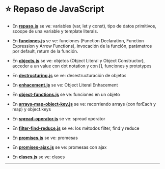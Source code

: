 # :star: Repaso de JavaScript

- En [**repaso.js**](https://github.com/eugenia1984/React-la-guia-completa/blob/main/repaso_js/repaso.js) se ve: variables (var, let y const), tipo de datos primitivos, scoope de una variable y template literals.

- En [**funciones.js**](https://github.com/eugenia1984/React-la-guia-completa/blob/main/repaso_js/funciones.js) se ve: funciones (Function Declaration, Function Expression y Arrow Functions), invocación de la función, parámetros por default, return de la función.

- En [**objects.js**](https://github.com/eugenia1984/React-la-guia-completa/blob/main/repaso_js/objects.js) se ve: objetos (Object Literal y Object Constructor), acceder a un value con dot notation y con [], funciones y prototypes

- En [**destructuring.js**](https://github.com/eugenia1984/React-la-guia-completa/blob/main/repaso_js/destructuring.js) se ve: desestructuración de objetos

- En [**enhacement.js**](https://github.com/eugenia1984/React-la-guia-completa/blob/main/repaso_js/enhacement.js) se ve: Object Literal Enhacement

- En [**object-functions.js**](https://github.com/eugenia1984/React-la-guia-completa/blob/main/repaso_js/object-function.js) se ve: funciones en un objeto

- En [**arrays-map-object-key.js**](https://github.com/eugenia1984/React-la-guia-completa/blob/main/repaso_js/arrays-map-object-key.js) se ve: recorriendo arrays (con  forEach y map) y object.keys

- En [**spread-operator.js**](https://github.com/eugenia1984/React-la-guia-completa/blob/main/repaso_js/spread-operator.js) se ve: spread operator

- En [**filter-find-reduce.js**](https://github.com/eugenia1984/React-la-guia-completa/blob/main/repaso_js/filter-find-reduce.js) se ve: los métodos filter, find y reduce

- En [**promises.js**](https://github.com/eugenia1984/React-la-guia-completa/blob/main/repaso_js/promises.js) se ve: promesas


- En [**promises-ajax.js**](https://github.com/eugenia1984/React-la-guia-completa/blob/main/repaso_js/promises-ajax.js) se ve: promesas con ajax

- En [**clases.js**](https://github.com/eugenia1984/React-la-guia-completa/blob/main/repaso_js/clases.js) se ve: clases

---
